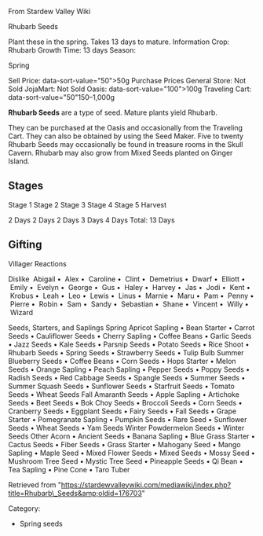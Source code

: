 From Stardew Valley Wiki

Rhubarb Seeds

Plant these in the spring. Takes 13 days to mature. Information Crop: Rhubarb Growth Time: 13 days Season:

Spring

Sell Price: data-sort-value="50"&gt;50g Purchase Prices General Store: Not Sold JojaMart: Not Sold Oasis: data-sort-value="100"&gt;100g Traveling Cart: data-sort-value="50"150–1,000g

**Rhubarb Seeds** are a type of seed. Mature plants yield Rhubarb.

They can be purchased at the Oasis and occasionally from the Traveling Cart. They can also be obtained by using the Seed Maker. Five to twenty Rhubarb Seeds may occasionally be found in treasure rooms in the Skull Cavern. Rhubarb may also grow from Mixed Seeds planted on Ginger Island.

## Stages

Stage 1 Stage 2 Stage 3 Stage 4 Stage 5 Harvest

2 Days 2 Days 2 Days 3 Days 4 Days Total: 13 Days

## Gifting

Villager Reactions

Dislike  Abigail •  Alex •  Caroline •  Clint •  Demetrius •  Dwarf •  Elliott •  Emily •  Evelyn •  George •  Gus •  Haley •  Harvey •  Jas •  Jodi •  Kent •  Krobus •  Leah •  Leo •  Lewis •  Linus •  Marnie •  Maru •  Pam •  Penny •  Pierre •  Robin •  Sam •  Sandy •  Sebastian •  Shane •  Vincent •  Willy •  Wizard

Seeds, Starters, and Saplings Spring Apricot Sapling • Bean Starter • Carrot Seeds • Cauliflower Seeds • Cherry Sapling • Coffee Beans • Garlic Seeds • Jazz Seeds • Kale Seeds • Parsnip Seeds • Potato Seeds • Rice Shoot • Rhubarb Seeds • Spring Seeds • Strawberry Seeds • Tulip Bulb Summer Blueberry Seeds • Coffee Beans • Corn Seeds • Hops Starter • Melon Seeds • Orange Sapling • Peach Sapling • Pepper Seeds • Poppy Seeds • Radish Seeds • Red Cabbage Seeds • Spangle Seeds • Summer Seeds • Summer Squash Seeds • Sunflower Seeds • Starfruit Seeds • Tomato Seeds • Wheat Seeds Fall Amaranth Seeds • Apple Sapling • Artichoke Seeds • Beet Seeds • Bok Choy Seeds • Broccoli Seeds • Corn Seeds • Cranberry Seeds • Eggplant Seeds • Fairy Seeds • Fall Seeds • Grape Starter • Pomegranate Sapling • Pumpkin Seeds • Rare Seed • Sunflower Seeds • Wheat Seeds • Yam Seeds Winter Powdermelon Seeds • Winter Seeds Other Acorn • Ancient Seeds • Banana Sapling • Blue Grass Starter • Cactus Seeds • Fiber Seeds • Grass Starter • Mahogany Seed • Mango Sapling • Maple Seed • Mixed Flower Seeds • Mixed Seeds • Mossy Seed • Mushroom Tree Seed • Mystic Tree Seed • Pineapple Seeds • Qi Bean • Tea Sapling • Pine Cone • Taro Tuber

Retrieved from "https://stardewvalleywiki.com/mediawiki/index.php?title=Rhubarb\_Seeds&amp;oldid=176703"

Category:

- Spring seeds